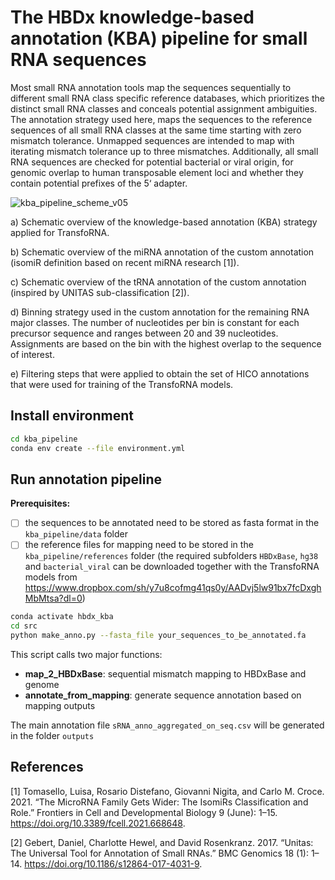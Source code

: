 # The HBDx knowledge-based annotation (KBA) pipeline for small RNA sequences

Most small RNA annotation tools map the sequences sequentially to different small RNA class specific reference databases, which prioritizes the distinct small RNA classes and conceals potential assignment ambiguities. The annotation strategy used here, maps the sequences to the reference sequences of all small RNA classes at the same time starting with zero mismatch tolerance. Unmapped sequences are intended to map with iterating mismatch tolerance up to three mismatches. Additionally, all small RNA sequences are checked for potential bacterial or viral origin, for genomic overlap to human transposable element loci and whether they contain potential prefixes of the 5‘ adapter.

![kba_pipeline_scheme_v05](https://github.com/gitHBDX/TransfoRNA/assets/79092907/62bf9e36-c7c7-4ff5-b747-c2c651281b42)


a) Schematic overview of the knowledge-based annotation (KBA) strategy applied for TransfoRNA. 

b) Schematic overview of the miRNA annotation of the custom annotation (isomiR definition based on recent miRNA research [1]). 

c) Schematic overview of the tRNA annotation of the custom annotation (inspired by UNITAS sub-classification [2]). 

d) Binning strategy used in the custom annotation for the remaining RNA major classes. The number of nucleotides per bin is constant for each precursor sequence and ranges between 20 and 39 nucleotides. Assignments are based on the bin with the highest overlap to the sequence of interest.

e) Filtering steps that were applied to obtain the set of HICO annotations that were used for training of the TransfoRNA models.


## Install environment

```bash
cd kba_pipeline
conda env create --file environment.yml
```

## Run annotation pipeline

<b>Prerequisites:</b>
- [ ] the sequences to be annotated need to be stored as fasta format in the `kba_pipeline/data` folder
- [ ] the reference files for mapping need to be stored in the `kba_pipeline/references` folder (the required subfolders `HBDxBase`, `hg38` and `bacterial_viral` can be downloaded together with the TransfoRNA models from https://www.dropbox.com/sh/y7u8cofmg41qs0y/AADvj5lw91bx7fcDxghMbMtsa?dl=0)

```bash
conda activate hbdx_kba
cd src
python make_anno.py --fasta_file your_sequences_to_be_annotated.fa 
```

This script calls two major functions:
- <b>map_2_HBDxBase</b>: sequential mismatch mapping to HBDxBase and genome
- <b>annotate_from_mapping</b>: generate sequence annotation based on mapping outputs

The main annotation file `sRNA_anno_aggregated_on_seq.csv` will be generated in the folder `outputs`



## References

[1] Tomasello, Luisa, Rosario Distefano, Giovanni Nigita, and Carlo M. Croce. 2021. “The MicroRNA Family Gets Wider: The IsomiRs Classification and Role.” Frontiers in Cell and Developmental Biology 9 (June): 1–15. https://doi.org/10.3389/fcell.2021.668648.

[2] Gebert, Daniel, Charlotte Hewel, and David Rosenkranz. 2017. “Unitas: The Universal Tool for Annotation of Small RNAs.” BMC Genomics 18 (1): 1–14. https://doi.org/10.1186/s12864-017-4031-9.


